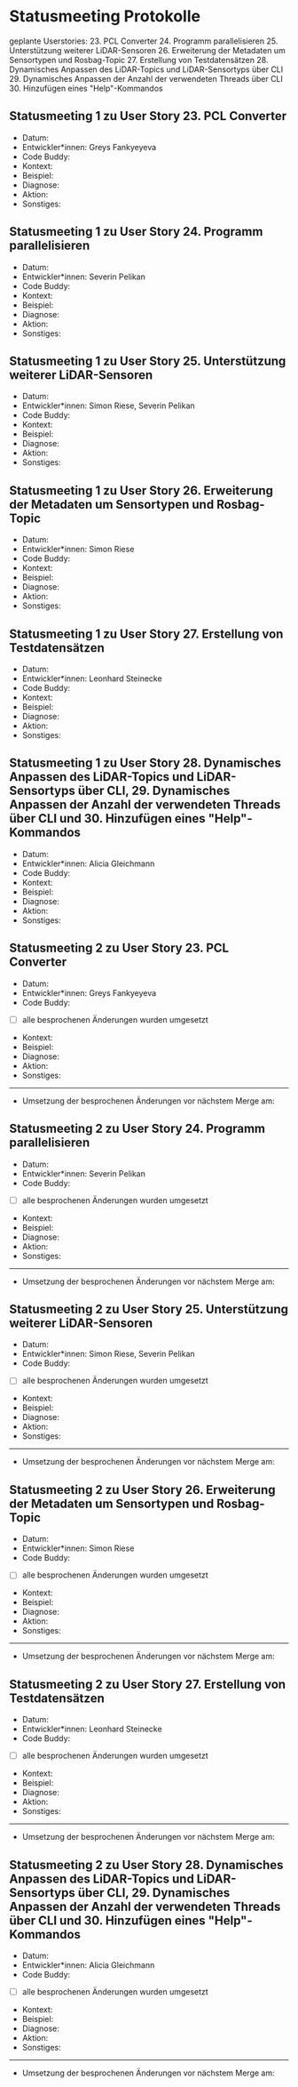 # Statusmeeting Protokolle

geplante Userstories:
23. PCL Converter 
24. Programm parallelisieren 
25. Unterstützung weiterer LiDAR-Sensoren 
26. Erweiterung der Metadaten um Sensortypen und Rosbag-Topic 
27. Erstellung von Testdatensätzen 
28. Dynamisches Anpassen des LiDAR-Topics und LiDAR-Sensortyps über CLI 
29. Dynamisches Anpassen der Anzahl der verwendeten Threads über CLI 
30. Hinzufügen eines "Help"-Kommandos

## Statusmeeting 1 zu User Story 23. PCL Converter 
- Datum:
- Entwickler\*innen: Greys Fankyeyeva
- Code Buddy:
- Kontext:
- Beispiel:
- Diagnose:
- Aktion:
- Sonstiges:

## Statusmeeting 1 zu User Story 24. Programm parallelisieren 
- Datum:
- Entwickler\*innen: Severin Pelikan
- Code Buddy:
- Kontext:
- Beispiel:
- Diagnose:
- Aktion:
- Sonstiges:

## Statusmeeting 1 zu User Story 25. Unterstützung weiterer LiDAR-Sensoren 
- Datum:
- Entwickler\*innen: Simon Riese, Severin Pelikan
- Code Buddy:
- Kontext:
- Beispiel:
- Diagnose:
- Aktion:
- Sonstiges:

## Statusmeeting 1 zu User Story 26. Erweiterung der Metadaten um Sensortypen und Rosbag-Topic 
- Datum:
- Entwickler\*innen: Simon Riese
- Code Buddy:
- Kontext:
- Beispiel:
- Diagnose:
- Aktion:
- Sonstiges:

## Statusmeeting 1 zu User Story 27. Erstellung von Testdatensätzen 
- Datum:
- Entwickler\*innen: Leonhard Steinecke
- Code Buddy:
- Kontext:
- Beispiel:
- Diagnose:
- Aktion:
- Sonstiges:

## Statusmeeting 1 zu User Story 28. Dynamisches Anpassen des LiDAR-Topics und LiDAR-Sensortyps über CLI, 29. Dynamisches Anpassen der Anzahl der verwendeten Threads über CLI und 30. Hinzufügen eines "Help"-Kommandos
- Datum:
- Entwickler\*innen: Alicia Gleichmann
- Code Buddy:
- Kontext:
- Beispiel:
- Diagnose:
- Aktion:
- Sonstiges:

## Statusmeeting 2 zu User Story 23. PCL Converter 
- Datum:
- Entwickler\*innen: Greys Fankyeyeva
- Code Buddy:
- [ ] alle besprochenen Änderungen wurden umgesetzt 
- Kontext:
- Beispiel:
- Diagnose:
- Aktion:
- Sonstiges:
---
- Umsetzung der besprochenen Änderungen vor nächstem Merge am: 

## Statusmeeting 2 zu User Story 24. Programm parallelisieren 
- Datum:
- Entwickler\*innen: Severin Pelikan
- Code Buddy:
- [ ] alle besprochenen Änderungen wurden umgesetzt 
- Kontext:
- Beispiel:
- Diagnose:
- Aktion:
- Sonstiges:
---
- Umsetzung der besprochenen Änderungen vor nächstem Merge am: 

## Statusmeeting 2 zu User Story 25. Unterstützung weiterer LiDAR-Sensoren 
- Datum:
- Entwickler\*innen: Simon Riese, Severin Pelikan
- Code Buddy:
- [ ] alle besprochenen Änderungen wurden umgesetzt 
- Kontext:
- Beispiel:
- Diagnose:
- Aktion:
- Sonstiges:
---
- Umsetzung der besprochenen Änderungen vor nächstem Merge am: 

## Statusmeeting 2 zu User Story 26. Erweiterung der Metadaten um Sensortypen und Rosbag-Topic 
- Datum:
- Entwickler\*innen: Simon Riese
- Code Buddy:
- [ ] alle besprochenen Änderungen wurden umgesetzt 
- Kontext:
- Beispiel:
- Diagnose:
- Aktion:
- Sonstiges:
---
- Umsetzung der besprochenen Änderungen vor nächstem Merge am: 

## Statusmeeting 2 zu User Story 27. Erstellung von Testdatensätzen 
- Datum:
- Entwickler\*innen: Leonhard Steinecke
- Code Buddy:
- [ ] alle besprochenen Änderungen wurden umgesetzt 
- Kontext:
- Beispiel:
- Diagnose:
- Aktion:
- Sonstiges:
---
- Umsetzung der besprochenen Änderungen vor nächstem Merge am: 

## Statusmeeting 2 zu User Story 28. Dynamisches Anpassen des LiDAR-Topics und LiDAR-Sensortyps über CLI, 29. Dynamisches Anpassen der Anzahl der verwendeten Threads über CLI und 30. Hinzufügen eines "Help"-Kommandos
- Datum:
- Entwickler\*innen: Alicia Gleichmann
- Code Buddy:
- [ ] alle besprochenen Änderungen wurden umgesetzt
- Kontext:
- Beispiel:
- Diagnose:
- Aktion:
- Sonstiges: 
---
- Umsetzung der besprochenen Änderungen vor nächstem Merge am: 